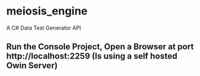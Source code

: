 # meiosis_engine
A C# Data Test Generator API
## Run the Console Project, Open a Browser at port http://localhost:2259 (Is using a self hosted Owin Server)

